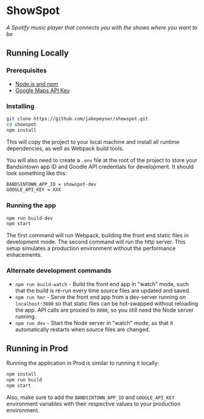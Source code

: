 # ShowSpot

_A Spotify music player that connects you with the shows where you want to be_

## Running Locally

### Prerequisites
- [Node.js and npm](https://nodejs.org/en/)
- [Google Maps API Key](https://developers.google.com/maps/documentation/javascript/get-api-key)

### Installing

```sh
git clone https://github.com/jakepeyser/showspot.git
cd showspot
npm install
```

This will copy the project to your local machine and install all runtime dependencies, as well as Webpack build tools.

You will also need to create a `.env` file at the root of the project to store your Bandsintown app ID and Goodle API credentials for development. It should look something like this:

```sh
BANDSINTOWN_APP_ID = showspot-dev
GOOGLE_API_KEY = XXX
```

### Running the app

```sh
npm run build-dev
npm start
```

The first command will run Webpack, building the front end static files in development mode. The second command will run the http server. This setup simulates a production environment without the performance enhacements.

### Alternate development commands

- `npm run build-watch` - Build the front end app in "watch" mode, such that the build is re-run every time source files are updated and saved.
- `npm run hmr` - Serve the front end app from a dev-server running on `localhost:3000` so that static files can be hot-swapped without reloading the app. API calls are proxied to `8080`, so you still need the Node server running.
- `npm run dev` - Start the Node server in "watch" mode, so that it automatically restarts when source files are changed.

## Running in Prod

Running the application in Prod is similar to running it locally:

```sh
npm install
npm run build
npm start
```

Also, make sure to add the `BANDSINTOWN_APP_ID` and `GOOGLE_API_KEY` environment variables with their respective values to your production environment.
